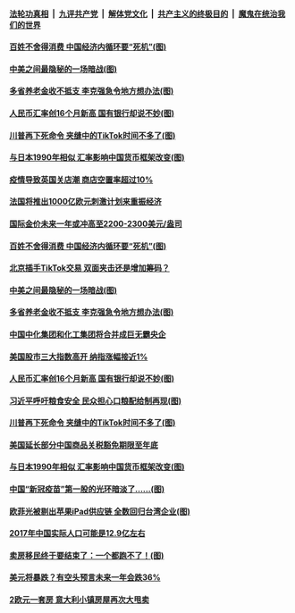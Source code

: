 ####  [法轮功真相](../../../../basic/blob/master/README.md?t=09040431) &nbsp;|&nbsp; [九评共产党](../../../../9ping.md/blob/master/README.md?t=09040431) &nbsp;|&nbsp; [解体党文化](../../../../jtdwh.md/blob/master/README.md?t=09040431)  &nbsp;|&nbsp; [共产主义的终极目的](../../../../gczydzjmd.md/blob/master/README.md?t=09040431) &nbsp;|&nbsp; [魔鬼在统治我们的世界](../../../../mgztzwmdsj.md/blob/master/README.md?t=09040431) 

#### [百姓不舍得消费 中国经济内循环要“死机”(图)](../pages/p5/945049.md?t=09040431) 

#### [中美之间最隐秘的一场暗战(图)](../pages/p5/944972.md?t=09040431) 

#### [多省养老金收不抵支 李克强急令地方想办法(图)](../pages/p5/944962.md?t=09040431) 

#### [人民币汇率创16个月新高 国有银行却说不妙(图)](../pages/p5/944947.md?t=09040431) 

#### [川普再下死命令 夹缝中的TikTok时间不多了(图)](../pages/p5/944940.md?t=09040431) 

#### [与日本1990年相似 汇率影响中国货币框架改变(图)](../pages/p5/944862.md?t=09040431) 

#### [疫情导致英国关店潮 商店空置率超过10%](../pages/p5/945060.md?t=09040431) 

#### [法国将推出1000亿欧元刺激计划来重振经济](../pages/p5/945059.md?t=09040431) 

#### [国际金价未来一年或冲高至2200-2300美元/盎司](../pages/p5/945057.md?t=09040431) 

#### [百姓不舍得消费 中国经济内循环要“死机”(图)](../pages/p5/945049.md?t=09040431) 

#### [北京插手TikTok交易 双面夹击还是增加筹码？](../pages/p5/945046.md?t=09040431) 

#### [中美之间最隐秘的一场暗战(图)](../pages/p5/944972.md?t=09040431) 

#### [多省养老金收不抵支 李克强急令地方想办法(图)](../pages/p5/944962.md?t=09040431) 

#### [中国中化集团和化工集团将合并成巨无霸央企](../pages/p5/944956.md?t=09040431) 

#### [美国股市三大指数高开 纳指涨幅接近1%](../pages/p5/944948.md?t=09040431) 

#### [人民币汇率创16个月新高 国有银行却说不妙(图)](../pages/p5/944947.md?t=09040431) 

#### [习近平呼吁粮食安全 民众担心口粮配给制再现(图)](../pages/p5/944941.md?t=09040431) 

#### [川普再下死命令 夹缝中的TikTok时间不多了(图)](../pages/p5/944940.md?t=09040431) 

#### [美国延长部分中国商品关税豁免期限至年底](../pages/p5/944938.md?t=09040431) 

#### [与日本1990年相似 汇率影响中国货币框架改变(图)](../pages/p5/944862.md?t=09040431) 

#### [中国“新冠疫苗”第一股的光环暗淡了……(图)](../pages/p5/944887.md?t=09040431) 

#### [欧菲光被剔出苹果iPad供应链 全数回归台湾企业(图)](../pages/p5/944885.md?t=09040431) 

#### [2017年中国实际人口可能是12.9亿左右](../pages/p5/944882.md?t=09040431) 

#### [卖房移民终于要结束了：一个都跑不了！(图)](../pages/p5/944879.md?t=09040431) 

#### [美元将暴跌？有空头预言未来一年会跌36%](../pages/p5/944852.md?t=09040431) 

#### [2欧元一套房 意大利小镇房屋再次大甩卖](../pages/p5/944849.md?t=09040431) 

